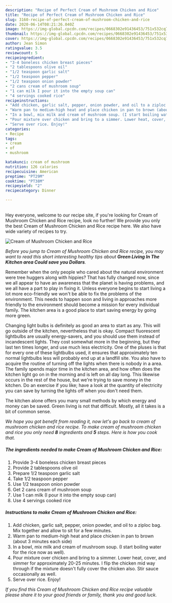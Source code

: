 ```yaml
---
description: "Recipe of Perfect Cream of Mushroom Chicken and Rice"
title: "Recipe of Perfect Cream of Mushroom Chicken and Rice"
slug: 3160-recipe-of-perfect-cream-of-mushroom-chicken-and-rice
date: 2020-06-14T08:21:26.040Z
image: https://img-global.cpcdn.com/recipes/0668302e91436453/751x532cq70/cream-of-mushroom-chicken-and-rice-recipe-main-photo.jpg
thumbnail: https://img-global.cpcdn.com/recipes/0668302e91436453/751x532cq70/cream-of-mushroom-chicken-and-rice-recipe-main-photo.jpg
cover: https://img-global.cpcdn.com/recipes/0668302e91436453/751x532cq70/cream-of-mushroom-chicken-and-rice-recipe-main-photo.jpg
author: Jean Simon
ratingvalue: 3.5
reviewcount: 5
recipeingredient:
- "3-4 boneless chicken breast pieces"
- "2 tablespoons olive oil"
- "1/2 teaspoon garlic salt"
- "1/2 teaspoon pepper"
- "1/2 teaspoon onion powder"
- "2 cans cream of mushroom soup"
- "1 can milk I pour it into the empty soup can"
- "4 servings cooked rice"
recipeinstructions:
- "Add chicken, garlic salt, pepper, onion powder, and oil to a ziploc bag. Mix together and allow to sit for a few minutes."
- "Warm pan to medium-high heat and place chicken in pan to brown (about 3 minutes each side)"
- "In a bowl, mix milk and cream of mushroom soup. (I start boiling water for the rice now as well)."
- "Pour mixture over chicken and bring to a simmer. Lower heat, cover, and simmer for approximately 20-25 minutes. I flip the chicken mid way through if the mixture doesn&#39;t fully cover the chicken also. Stir sauce occasionally as well."
- "Serve over rice. Enjoy!"
categories:
- Recipe
tags:
- cream
- of
- mushroom

katakunci: cream of mushroom 
nutrition: 126 calories
recipecuisine: American
preptime: "PT29M"
cooktime: "PT38M"
recipeyield: "2"
recipecategory: Dinner

---
```

<br>
Hey everyone, welcome to our recipe site, if you're looking for Cream of Mushroom Chicken and Rice recipe, look no further! We provide you only the best Cream of Mushroom Chicken and Rice recipe here. We also have wide variety of recipes to try.
<br>


![Cream of Mushroom Chicken and Rice](https://img-global.cpcdn.com/recipes/0668302e91436453/751x532cq70/cream-of-mushroom-chicken-and-rice-recipe-main-photo.jpg)

<i>Before you jump to Cream of Mushroom Chicken and Rice recipe, you may want to read this short interesting healthy tips about 
<strong>Green Living In The Kitchen area Could save you Dollars</strong>.</i>
</br>

Remember when the only people who cared about the natural environment were tree huggers along with hippies? That has fully changed now, since we all appear to have an awareness that the planet is having problems, and we all have a part to play in fixing it. Unless everyone begins to start living a lot more eco-friendly we won't be able to fix the problems of the environment. This needs to happen soon and living in approaches more friendly to the environment should become a mission for every individual family. The kitchen area is a good place to start saving energy by going more green.

Changing light bulbs is definitely as good an area to start as any. This will go outside of the kitchen, nevertheless that is okay. Compact fluorescent lightbulbs are usually energy-savers, and you should use them instead of incandescent lights. They cost somewhat more in the beginning, but they last ten times longer, and use much less electricity. One of the pluses is that for every one of these lightbulbs used, it ensures that approximately ten normal lightbulbs less will probably end up at a landfill site. You also have to acquire the routine of turning off the lights when there is nobody in a area. The family spends major time in the kitchen area, and how often does the kitchen light go on in the morning and is left on all day long. This likewise occurs in the rest of the house, but we're trying to save money in the kitchen. Do an exercise if you like; have a look at the quantity of electricity you can save by turning the lights off when you don't need them.

The kitchen alone offers you many small methods by which energy and money can be saved. Green living is not that difficult. Mostly, all it takes is a bit of common sense.


<i>We hope you got benefit from reading it, now let's go back to cream of mushroom chicken and rice recipe. To make cream of mushroom chicken and rice you only need <strong>8</strong> ingredients and <strong>5</strong> steps. Here is how you cook that.
</i>

##### The ingredients needed to make Cream of Mushroom Chicken and Rice:

1. Provide 3-4 boneless chicken breast pieces
1. Provide 2 tablespoons olive oil
1. Prepare 1/2 teaspoon garlic salt
1. Take 1/2 teaspoon pepper
1. Use 1/2 teaspoon onion powder
1. Get 2 cans cream of mushroom soup
1. Use 1 can milk (I pour it into the empty soup can)
1. Use 4 servings cooked rice


##### Instructions to make Cream of Mushroom Chicken and Rice:

1. Add chicken, garlic salt, pepper, onion powder, and oil to a ziploc bag. Mix together and allow to sit for a few minutes.
1. Warm pan to medium-high heat and place chicken in pan to brown (about 3 minutes each side)
1. In a bowl, mix milk and cream of mushroom soup. (I start boiling water for the rice now as well).
1. Pour mixture over chicken and bring to a simmer. Lower heat, cover, and simmer for approximately 20-25 minutes. I flip the chicken mid way through if the mixture doesn&#39;t fully cover the chicken also. Stir sauce occasionally as well.
1. Serve over rice. Enjoy!


<i>If you find this Cream of Mushroom Chicken and Rice recipe valuable please share it to your good friends or family, thank you and good luck.</i>
